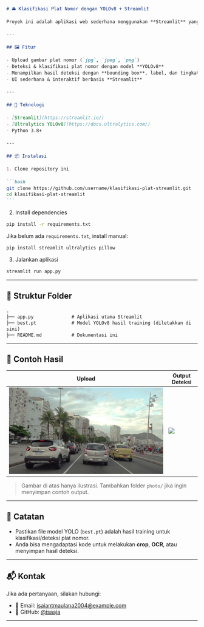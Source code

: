 ````markdown
# 🚘 Klasifikasi Plat Nomor dengan YOLOv8 + Streamlit

Proyek ini adalah aplikasi web sederhana menggunakan **Streamlit** yang memungkinkan pengguna untuk mengunggah gambar plat nomor kendaraan dan mengklasifikasikannya menggunakan model **YOLOv8**.

---

## 🖼️ Fitur

- Upload gambar plat nomor (`jpg`, `jpeg`, `png`)
- Deteksi & klasifikasi plat nomor dengan model **YOLOv8**
- Menampilkan hasil deteksi dengan **bounding box**, label, dan tingkat keyakinan
- UI sederhana & interaktif berbasis **Streamlit**

---

## 🧠 Teknologi

- [Streamlit](https://streamlit.io/)
- [Ultralytics YOLOv8](https://docs.ultralytics.com/)
- Python 3.8+

---

## 📦 Instalasi

1. Clone repository ini

```bash
git clone https://github.com/username/klasifikasi-plat-streamlit.git
cd klasifikasi-plat-streamlit
```
````

2. Install dependencies

```bash
pip install -r requirements.txt
```

Jika belum ada `requirements.txt`, install manual:

```bash
pip install streamlit ultralytics pillow
```

3. Jalankan aplikasi

```bash
streamlit run app.py
```

---

## 🧾 Struktur Folder

```
.
├── app.py              # Aplikasi utama Streamlit
├── best.pt             # Model YOLOv8 hasil training (diletakkan di sini)
├── README.md           # Dokumentasi ini
```

---

## 📸 Contoh Hasil

| Upload                  | Output Deteksi                           |
| ----------------------- | ---------------------------------------- |
| ![](photo/sample-2.jpg) | ![](result/detected_20250626_192539.jpg) |

> Gambar di atas hanya ilustrasi. Tambahkan folder `photo/` jika ingin menyimpan contoh output.

---

## 📌 Catatan

- Pastikan file model YOLO (`best.pt`) adalah hasil training untuk klasifikasi/deteksi plat nomor.
- Anda bisa mengadaptasi kode untuk melakukan **crop**, **OCR**, atau menyimpan hasil deteksi.

---

## 📬 Kontak

Jika ada pertanyaan, silakan hubungi:

- 📧 Email: [isaiantmaulana2004@example.com](mailto:isaiantmaulana2004@example.com)
- 🧑 GitHub: [@isaaja](https://github.com/isaaja)

---
